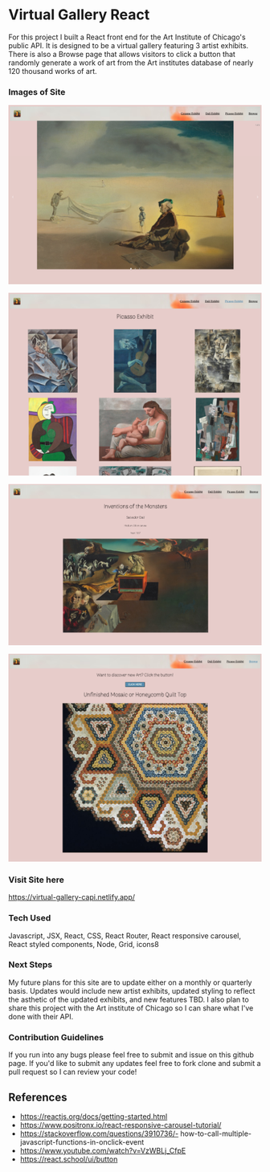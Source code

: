 # Virtual Gallery React

For this project I built a React front end for the Art Institute of Chicago's public API. It is designed to be a virtual gallery featuring 3 artist exhibits.  There is also a Browse page that allows visitors to click a button that randomly generate a work of art from the Art institutes database of nearly 120 thousand works of art.   


### Images of Site

!["AppPic1"](./Images/Home.PNG)

!["AppPic1"](./Images/Index.PNG)

!["AppPic1"](./Images/Details.PNG)

!["AppPic1"](./Images/Browse.PNG)

### Visit Site here

https://virtual-gallery-capi.netlify.app/

### Tech Used

Javascript, JSX, React, CSS, React Router, React responsive carousel, React styled components, Node, Grid, icons8

### Next Steps

My future plans for this site are to update either on a monthly or quarterly basis.  Updates would include new artist exhibits, updated styling to reflect the asthetic of the updated exhibits, and new features TBD. I also plan to share this project with the Art institute of Chicago so I can share what I've done with their API.  

### Contribution Guidelines

If you run into any bugs please feel free to submit and issue on this github page.  If you'd like to submit any updates feel free to fork clone and submit a pull request so I can review your code!

## References

- https://reactjs.org/docs/getting-started.html
- https://www.positronx.io/react-responsive-carousel-tutorial/
- https://stackoverflow.com/questions/3910736/-     how-to-call-multiple-javascript-functions-in-onclick-event
- https://www.youtube.com/watch?v=VzWBLj_CfpE
- https://react.school/ui/button